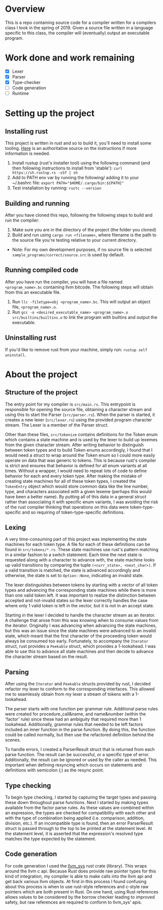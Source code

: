 # Overview

This is a repo containing source code for a compiler written for a compilers class I took in the spring of 2019.
Given a source file written in a language specific to this class, the compiler will (eventually) output an executable program.

# Work done and work remaining
- [x] Lexer
- [x] Parser
- [x] Type-checker
- [ ] Code generation
- [ ] Runtime

# Setting up the project

## Installing rust
This project is written in rust and so to build it, you'll need to install some tooling.
[Here](https://www.rust-lang.org/tools/install) is an authoritative source on the instructions if more information is needed.

1. Install rustup (rust's installer tool) using the following command (and then following instructions to install from 'stable'): `curl https://sh.rustup.rs -sSf | sh`
2. Add to PATH env var by running the following/ adding it to your ~/.bashrc file: `export PATH="$HOME/.cargo/bin:${PATH}"`
3. Test installation by running: `rustc --version`

## Building and running
After you have cloned this repo, following the following steps to build and run the compiler:
1. Make sure you are in the directory of the project (the folder you cloned)
2. Build and run using `cargo run <filename>`, where filename is the path to the source file you're testing relative to your current directory.
  * Note: For my own development purposes, if no source file is selected `sample_programs/correct/source.src` is used by default.

## Running compiled code
After you have run the compiler, you will have a file named `<program_name>.bc` containing llvm bitcode. The following steps will obtain from this an executable file.
1. Run `llc -filetype=obj <program_name>.bc`. This will output an object file, `<program_name>.o`.
2. Run `gcc -o <desired_executable_name> <program_name>.o src/builtins/builtins.o` to link the program with builtins and output the executable.

## Uninstalling rust
If you'd like to remove rust from your machine, simply run: `rustup self uninstall`.


# About the project

## Structure of the project
The entry point for my compiler is `src/main.rs`. This entrypoint is responsible 
for opening the source file, obtaining a character stream and using this to start the Parser (`src/parser.rs`).
When the parser is started, it creates a new lexer (`src/lexer.rs`) using the provided program character stream.
The Lexer is a member of the Parser struct.

Other than these files, `src/tokenize` contains definitions for the Token enum 
which contains a state machine and is used by the lexer to build up lexemes from 
the given character stream. After writing behavior to distinguish between token 
types and to build Token enums accordingly, I found that I would need a struct 
to wrap around the Token enum so I could more easily operate on data that was 
generic to tokens. This is because rust's compiler is strict and ensures that 
behavior is defined for all enum variants at all times. Without a wrapper, I 
would need to repeat lots of code to define behavior for each and every token type.
After making the mistake of creating state machines for all of these token types, 
I created the `TokenEntry` object which would store common data like the line number,
type, and characters associated with a given lexeme (perhaps this would have been a better name).
By putting all of this data in a general struct rather than associating it with specific enum variants, 
I was avoiding the risk of the rust compiler thinking that operations on this 
data were token-type-specific and so requiring of token-type-specific definitions.


## Lexing

A very time-consuming part of this project was implementing
the state machines for each token type. A file for each of these definitions can be 
found in `src/tokens/*.rs`. These state machines use rust's pattern matching in 
a similar fashion to a switch statement. Each time the next state is requested 
along with a character to advance with, the state machine looks up valid 
transitions by comparing the tuple `(<curr_state>, <next_char>)`. If a valid 
transition is matched, the state is advanced accordingly and otherwise, the 
state is set to `Option::None`, indicating an invalid state.

The lexer distinguishes between tokens by starting with a vector of all token 
types and advancing the corresponding state machines while there is more 
than one valid token left. It was important to realize the distinction 
between accepted and not-invalid states so the lexer correctly handles the case 
where only 1 valid token is left in the vector, but it is not in an accept 
state.

Starting in the lexer I decided to handle the character stream as an iterator. 
A challenge that arose from this was knowing when to consume values from the iterator.
Originally I was advancing when advancing the state machines, but this was an 
issue since the state machines were advanced to an invalid state, which meant that 
the first character of the proceeding token would always be consumed too early.
Fortunately, to accompany the `Iterator` struct, rust provides a `Peekable` struct,
which provides a 1-lookahead. I was able to use this to advance all state 
machines and then decide to advance the character stream based on the result.

## Parsing

After using the `Iterator` and `Peekable` structs provided by rust, I decided 
refactor my lexer to conform to the corresponding interfaces. This allowed me to 
seamlessly obtain from my lexer a stream of tokens with a 1-lookahead.

The parser starts with one function per grammar rule. Additional parse rules 
were created for procedure_call&name, and name&number (within the 'factor' rule) 
since these had an ambiguity that required more than 1 lookahead. Additionally, 
grammar rules that needed to be left factors included an inner function in the parse function.
By doing this, the function could be called normally, but then use the refactored definition 
behind the scenes.

To handle errors, I created a ParserResult struct that is returned from each 
parse function. The result can be successful, or a specific type of error. 
Additionally, the result can be ignored or used by the caller as needed. This 
important when defining resyncing which occurs on statements and definitions 
with semicolon (;) as the resync point.

## Type checking

To begin type checking, I started by capturing the target types and passing 
these down throughout parse functions. Next I started by making types available 
from the factor parse rules. As these values are combined within an expression, 
the types are checked for compatibility with each other and with the type of 
combination being applied (i.e. comparison, addition, division, etc.). If an 
incompatible type is found, then an error ParserResult struct is passed through 
to the top to be printed at the statement  level. At the statement level, 
it is asserted that the expression's resolved type matches the type expected by the statement.

## Code generation

For code generation I used the [llvm_sys](http://rustdoc.taricorp.net/llvm-sys/llvm_sys/) rust crate (library).
This wraps around the llvm c api. Because Rust does provide raw pointer types for this kind of integration, 
my compiler is able to make calls into the llvm api and get back various llvm objects. 
At first in this process I found confusing about this process is when to use rust-style references and c-style 
raw pointers which are both present in Rust. On one hand, using Rust references allows values to be 
considered by the borrow checker leading to improved safety, but raw references are required to conform to llvm_sys'
apis.
